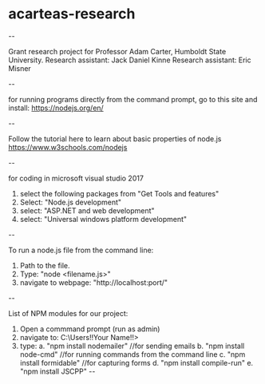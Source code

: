 # acarteas-research

--

Grant research project for Professor Adam Carter, Humboldt State University.
Research assistant: Jack Daniel Kinne
Research assistant: Eric Misner

--

for running programs directly from the command prompt, go to this site and install:
https://nodejs.org/en/

--

Follow the tutorial here to learn about basic properties of node.js
https://www.w3schools.com/nodejs

--

for coding in microsoft visual studio 2017 
1. select the following packages from "Get Tools and features"
2. Select: "Node.js development"
3. select: "ASP.NET and web development"
4. select: "Universal windows platform development"

--

To run a node.js file from the command line:
1. Path to the file.
2. Type: "node <filename.js>"
3. navigate to webpage: "http://localhost:port/"

--

List of NPM modules for our project:

1. Open a commmand prompt (run as admin) 
2. navigate to: C:\Users\!!Your Name!!>
3. type:
	a. "npm install nodemailer"
	//for sending emails
	b. "npm install node-cmd"
	//for running commands from the command line
	c. "npm install formidable"
	//for capturing forms 
	d. "npm install compile-run"
	e. "npm install JSCPP"
--
 